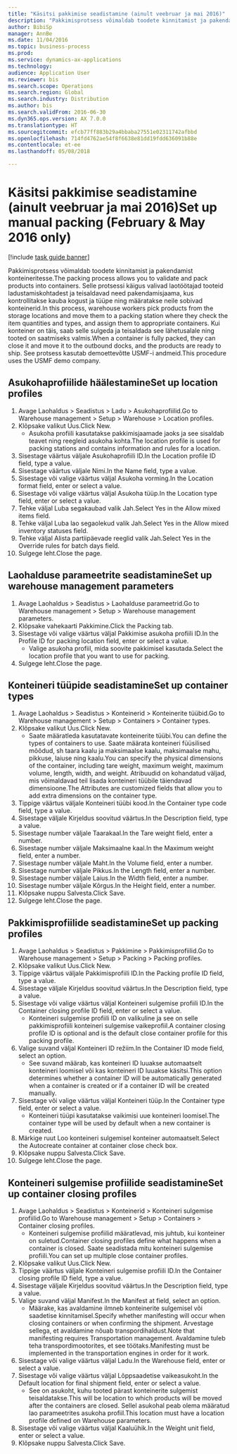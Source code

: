 ```yaml
--- 
title: "Käsitsi pakkimise seadistamine (ainult veebruar ja mai 2016)"
description: "Pakkimisprotsess võimaldab toodete kinnitamist ja pakendamist konteineritesse."
author: BibiSp
manager: AnnBe
ms.date: 11/04/2016
ms.topic: business-process
ms.prod: 
ms.service: dynamics-ax-applications
ms.technology: 
audience: Application User
ms.reviewer: bis
ms.search.scope: Operations
ms.search.region: Global
ms.search.industry: Distribution
ms.author: bis
ms.search.validFrom: 2016-06-30
ms.dyn365.ops.version: AX 7.0.0
ms.translationtype: HT
ms.sourcegitcommit: efcb77ff883b29a4bbaba27551e02311742afbbd
ms.openlocfilehash: 714fd4762ae54f8f6638e81dd19fdd636091b88e
ms.contentlocale: et-ee
ms.lasthandoff: 05/08/2018

---
```

# <a name="set-up-manual-packing-february--may-2016-only"></a><span data-ttu-id="d180d-103">Käsitsi pakkimise seadistamine (ainult veebruar ja mai 2016)</span><span class="sxs-lookup"><span data-stu-id="d180d-103">Set up manual packing (February & May 2016 only)</span></span>

[!include [task guide banner](../../includes/task-guide-banner.md)]

<span data-ttu-id="d180d-104">Pakkimisprotsess võimaldab toodete kinnitamist ja pakendamist konteineritesse.</span><span class="sxs-lookup"><span data-stu-id="d180d-104">The packing process allows you to validate and pack products into containers.</span></span> <span data-ttu-id="d180d-105">Selle protsessi käigus valivad laotöötajad tooteid ladustamiskohtadest ja teisaldavad need pakendamisjaama, kus kontrollitakse kauba kogust ja tüüpe ning määratakse neile sobivad konteinerid.</span><span class="sxs-lookup"><span data-stu-id="d180d-105">In this process, warehouse workers pick products from the storage locations and move them to a packing station where they check the item quantities and types, and assign them to appropriate containers.</span></span> <span data-ttu-id="d180d-106">Kui konteiner on täis, saab selle sulgeda ja teisaldada see lähetusalale ning tooted on saatmiseks valmis.</span><span class="sxs-lookup"><span data-stu-id="d180d-106">When a container is fully packed, they can close it and move it to the outbound docks, and the products are ready to ship.</span></span> <span data-ttu-id="d180d-107">See protsess kasutab demoettevõtte USMF-i andmeid.</span><span class="sxs-lookup"><span data-stu-id="d180d-107">This procedure uses the USMF demo company.</span></span>


## <a name="set-up-location-profiles"></a><span data-ttu-id="d180d-108">Asukohaprofiilide häälestamine</span><span class="sxs-lookup"><span data-stu-id="d180d-108">Set up location profiles</span></span>
1. <span data-ttu-id="d180d-109">Avage Laohaldus > Seadistus > Ladu > Asukohaprofiilid.</span><span class="sxs-lookup"><span data-stu-id="d180d-109">Go to Warehouse management > Setup > Warehouse > Location profiles.</span></span>
2. <span data-ttu-id="d180d-110">Klõpsake valikut Uus.</span><span class="sxs-lookup"><span data-stu-id="d180d-110">Click New.</span></span>
    * <span data-ttu-id="d180d-111">Asukoha profiili kasutatakse pakkimisjaamade jaoks ja see sisaldab teavet ning reegleid asukoha kohta.</span><span class="sxs-lookup"><span data-stu-id="d180d-111">The location profile is used for packing stations and contains information and rules for a location.</span></span>  
3. <span data-ttu-id="d180d-112">Sisestage väärtus väljale Asukohaprofiili ID.</span><span class="sxs-lookup"><span data-stu-id="d180d-112">In the Location profile ID field, type a value.</span></span>
4. <span data-ttu-id="d180d-113">Sisestage väärtus väljale Nimi.</span><span class="sxs-lookup"><span data-stu-id="d180d-113">In the Name field, type a value.</span></span>
5. <span data-ttu-id="d180d-114">Sisestage või valige väärtus väljal Asukoha vorming.</span><span class="sxs-lookup"><span data-stu-id="d180d-114">In the Location format field, enter or select a value.</span></span>
6. <span data-ttu-id="d180d-115">Sisestage või valige väärtus väljal Asukoha tüüp.</span><span class="sxs-lookup"><span data-stu-id="d180d-115">In the Location type field, enter or select a value.</span></span>
7. <span data-ttu-id="d180d-116">Tehke väljal Luba segakaubad valik Jah.</span><span class="sxs-lookup"><span data-stu-id="d180d-116">Select Yes in the Allow mixed items field.</span></span>
8. <span data-ttu-id="d180d-117">Tehke väljal Luba lao segaolekud valik Jah.</span><span class="sxs-lookup"><span data-stu-id="d180d-117">Select Yes in the Allow mixed  inventory statuses field.</span></span>
9. <span data-ttu-id="d180d-118">Tehke väljal Alista partiipäevade reeglid valik Jah.</span><span class="sxs-lookup"><span data-stu-id="d180d-118">Select Yes in the Override rules for batch days field.</span></span>
10. <span data-ttu-id="d180d-119">Sulgege leht.</span><span class="sxs-lookup"><span data-stu-id="d180d-119">Close the page.</span></span>

## <a name="set-up-warehouse-management-parameters"></a><span data-ttu-id="d180d-120">Laohalduse parameetrite seadistamine</span><span class="sxs-lookup"><span data-stu-id="d180d-120">Set up warehouse management parameters</span></span> 
1. <span data-ttu-id="d180d-121">Avage Laohaldus > Seadistus > Laohalduse parameetrid.</span><span class="sxs-lookup"><span data-stu-id="d180d-121">Go to Warehouse management > Setup > Warehouse management parameters.</span></span>
2. <span data-ttu-id="d180d-122">Klõpsake vahekaarti Pakkimine.</span><span class="sxs-lookup"><span data-stu-id="d180d-122">Click the Packing tab.</span></span>
3. <span data-ttu-id="d180d-123">Sisestage või valige väärtus väljal Pakkimise asukoha profiili ID.</span><span class="sxs-lookup"><span data-stu-id="d180d-123">In the Profile ID for packing location field, enter or select a value.</span></span>
    * <span data-ttu-id="d180d-124">Valige asukoha profiil, mida soovite pakkimisel kasutada.</span><span class="sxs-lookup"><span data-stu-id="d180d-124">Select the location profile that you want to use for packing.</span></span>  
4. <span data-ttu-id="d180d-125">Sulgege leht.</span><span class="sxs-lookup"><span data-stu-id="d180d-125">Close the page.</span></span>

## <a name="set-up-container-types"></a><span data-ttu-id="d180d-126">Konteineri tüüpide seadistamine</span><span class="sxs-lookup"><span data-stu-id="d180d-126">Set up container types</span></span>
1. <span data-ttu-id="d180d-127">Avage Laohaldus > Seadistus > Konteinerid > Konteinerite tüübid.</span><span class="sxs-lookup"><span data-stu-id="d180d-127">Go to Warehouse management > Setup > Containers > Container types.</span></span>
2. <span data-ttu-id="d180d-128">Klõpsake valikut Uus.</span><span class="sxs-lookup"><span data-stu-id="d180d-128">Click New.</span></span>
    * <span data-ttu-id="d180d-129">Saate määratleda kasutatavate konteinerite tüübi.</span><span class="sxs-lookup"><span data-stu-id="d180d-129">You can define the types of containers to use.</span></span> <span data-ttu-id="d180d-130">Saate määrata konteineri füüsilised mõõdud, sh taara kaalu ja maksimaalse kaalu, maksimaalse mahu, pikkuse, laiuse ning kaalu.</span><span class="sxs-lookup"><span data-stu-id="d180d-130">You can specify the physical dimensions of the container, including tare weight, maximum weight, maximum volume, length, width, and weight.</span></span>  <span data-ttu-id="d180d-131">Atribuudid on kohandatud väljad, mis võimaldavad teil lisada konteineri tüübile täiendavad dimensioone.</span><span class="sxs-lookup"><span data-stu-id="d180d-131">The Attributes are customized fields that allow you to add extra dimensions on the container type.</span></span>     
3. <span data-ttu-id="d180d-132">Tippige väärtus väljale Konteineri tüübi kood.</span><span class="sxs-lookup"><span data-stu-id="d180d-132">In the Container type code field, type a value.</span></span>
4. <span data-ttu-id="d180d-133">Sisestage väljale Kirjeldus soovitud väärtus.</span><span class="sxs-lookup"><span data-stu-id="d180d-133">In the Description field, type a value.</span></span>
5. <span data-ttu-id="d180d-134">Sisestage number väljale Taarakaal.</span><span class="sxs-lookup"><span data-stu-id="d180d-134">In the Tare weight field, enter a number.</span></span>
6. <span data-ttu-id="d180d-135">Sisestage number väljale Maksimaalne kaal.</span><span class="sxs-lookup"><span data-stu-id="d180d-135">In the Maximum weight field, enter a number.</span></span>
7. <span data-ttu-id="d180d-136">Sisestage number väljale Maht.</span><span class="sxs-lookup"><span data-stu-id="d180d-136">In the Volume field, enter a number.</span></span>
8. <span data-ttu-id="d180d-137">Sisestage number väljale Pikkus.</span><span class="sxs-lookup"><span data-stu-id="d180d-137">In the Length field, enter a number.</span></span>
9. <span data-ttu-id="d180d-138">Sisestage number väljale Laius.</span><span class="sxs-lookup"><span data-stu-id="d180d-138">In the Width field, enter a number.</span></span>
10. <span data-ttu-id="d180d-139">Sisestage number väljale Kõrgus.</span><span class="sxs-lookup"><span data-stu-id="d180d-139">In the Height field, enter a number.</span></span>
11. <span data-ttu-id="d180d-140">Klõpsake nuppu Salvesta.</span><span class="sxs-lookup"><span data-stu-id="d180d-140">Click Save.</span></span>
12. <span data-ttu-id="d180d-141">Sulgege leht.</span><span class="sxs-lookup"><span data-stu-id="d180d-141">Close the page.</span></span>

## <a name="set-up-packing-profiles"></a><span data-ttu-id="d180d-142">Pakkimisprofiilide seadistamine</span><span class="sxs-lookup"><span data-stu-id="d180d-142">Set up packing profiles</span></span>
1. <span data-ttu-id="d180d-143">Avage Laohaldus > Seadistus > Pakkimine > Pakkimisprofiilid.</span><span class="sxs-lookup"><span data-stu-id="d180d-143">Go to Warehouse management > Setup > Packing > Packing profiles.</span></span>
2. <span data-ttu-id="d180d-144">Klõpsake valikut Uus.</span><span class="sxs-lookup"><span data-stu-id="d180d-144">Click New.</span></span>
3. <span data-ttu-id="d180d-145">Tippige väärtus väljale Pakkimisprofiili ID.</span><span class="sxs-lookup"><span data-stu-id="d180d-145">In the Packing profile ID field, type a value.</span></span>
4. <span data-ttu-id="d180d-146">Sisestage väljale Kirjeldus soovitud väärtus.</span><span class="sxs-lookup"><span data-stu-id="d180d-146">In the Description field, type a value.</span></span>
5. <span data-ttu-id="d180d-147">Sisestage või valige väärtus väljal Konteineri sulgemise profiili ID.</span><span class="sxs-lookup"><span data-stu-id="d180d-147">In the Container closing profile ID field, enter or select a value.</span></span>
    * <span data-ttu-id="d180d-148">Konteineri sulgemise profiili ID on valikuline ja see on selle pakkimisprofiili konteineri sulgemise vaikeprofiil.</span><span class="sxs-lookup"><span data-stu-id="d180d-148">A container closing profile ID is optional and is the default close container profile for this packing profile.</span></span>  
6. <span data-ttu-id="d180d-149">Valige suvand väljal Konteineri ID režiim.</span><span class="sxs-lookup"><span data-stu-id="d180d-149">In the Container ID mode field, select an option.</span></span>
    * <span data-ttu-id="d180d-150">See suvand määrab, kas konteineri ID luuakse automaatselt konteineri loomisel või kas konteineri ID luuakse käsitsi.</span><span class="sxs-lookup"><span data-stu-id="d180d-150">This option determines whether a container ID will be automatically generated when a container is created or if a container ID will be created manually.</span></span>  
7. <span data-ttu-id="d180d-151">Sisestage või valige väärtus väljal Konteineri tüüp.</span><span class="sxs-lookup"><span data-stu-id="d180d-151">In the Container type field, enter or select a value.</span></span>
    * <span data-ttu-id="d180d-152">Konteineri tüüpi kasutatakse vaikimisi uue konteineri loomisel.</span><span class="sxs-lookup"><span data-stu-id="d180d-152">The container type will be used by default when a new container is created.</span></span>  
8. <span data-ttu-id="d180d-153">Märkige ruut Loo konteineri sulgemisel konteiner automaatselt.</span><span class="sxs-lookup"><span data-stu-id="d180d-153">Select the Autocreate container at container close check box.</span></span>
9. <span data-ttu-id="d180d-154">Klõpsake nuppu Salvesta.</span><span class="sxs-lookup"><span data-stu-id="d180d-154">Click Save.</span></span>
10. <span data-ttu-id="d180d-155">Sulgege leht.</span><span class="sxs-lookup"><span data-stu-id="d180d-155">Close the page.</span></span>

## <a name="set-up-container-closing-profiles"></a><span data-ttu-id="d180d-156">Konteineri sulgemise profiilide seadistamine</span><span class="sxs-lookup"><span data-stu-id="d180d-156">Set up container closing profiles</span></span>
1. <span data-ttu-id="d180d-157">Avage Laohaldus > Seadistus > Konteinerid > Konteineri sulgemise profiilid.</span><span class="sxs-lookup"><span data-stu-id="d180d-157">Go to Warehouse management > Setup > Containers > Container closing profiles.</span></span>
    * <span data-ttu-id="d180d-158">Konteineri sulgemise profiilid määratlevad, mis juhtub, kui konteiner on suletud.</span><span class="sxs-lookup"><span data-stu-id="d180d-158">Container closing profiles define what happens when a container is closed.</span></span> <span data-ttu-id="d180d-159">Saate seadistada mitu konteineri sulgemise profiili.</span><span class="sxs-lookup"><span data-stu-id="d180d-159">You can set up multiple close container profiles.</span></span>       
2. <span data-ttu-id="d180d-160">Klõpsake valikut Uus.</span><span class="sxs-lookup"><span data-stu-id="d180d-160">Click New.</span></span>
3. <span data-ttu-id="d180d-161">Tippige väärtus väljale Konteineri sulgemise profiili ID.</span><span class="sxs-lookup"><span data-stu-id="d180d-161">In the Container closing profile ID field, type a value.</span></span>
4. <span data-ttu-id="d180d-162">Sisestage väljale Kirjeldus soovitud väärtus.</span><span class="sxs-lookup"><span data-stu-id="d180d-162">In the Description field, type a value.</span></span>
5. <span data-ttu-id="d180d-163">Valige suvand väljal Manifest.</span><span class="sxs-lookup"><span data-stu-id="d180d-163">In the Manifest at field, select an option.</span></span>
    * <span data-ttu-id="d180d-164">Määrake, kas avaldamine ilmneb konteinerite sulgemisel või saadetise kinnitamisel.</span><span class="sxs-lookup"><span data-stu-id="d180d-164">Specify whether manifesting will occur when closing containers or when confirming the shipment.</span></span> <span data-ttu-id="d180d-165">Arvestage sellega, et avaldamine nõuab transpordihaldust.</span><span class="sxs-lookup"><span data-stu-id="d180d-165">Note that manifesting requires Transportation management.</span></span> <span data-ttu-id="d180d-166">Avaldamine tuleb teha transpordimootorites, et see töötaks.</span><span class="sxs-lookup"><span data-stu-id="d180d-166">Manifesting must be implemented in the transportation engines in order for it work.</span></span>  
6. <span data-ttu-id="d180d-167">Sisestage või valige väärtus väljal Ladu.</span><span class="sxs-lookup"><span data-stu-id="d180d-167">In the Warehouse field, enter or select a value.</span></span>
7. <span data-ttu-id="d180d-168">Sisestage või valige väärtus väljal Lõppsaadetise vaikeasukoht.</span><span class="sxs-lookup"><span data-stu-id="d180d-168">In the Default location for final shipment field, enter or select a value.</span></span>
    * <span data-ttu-id="d180d-169">See on asukoht, kuhu tooted pärast konteinerite sulgemist teisaldatakse.</span><span class="sxs-lookup"><span data-stu-id="d180d-169">This will be location to which products will be moved after the containers are closed.</span></span> <span data-ttu-id="d180d-170">Sellel asukohal peab olema määratud lao parameetrites asukoha profiil.</span><span class="sxs-lookup"><span data-stu-id="d180d-170">This location must have a location profile defined on Warehouse parameters.</span></span>  
8. <span data-ttu-id="d180d-171">Sisestage või valige väärtus väljal Kaaluühik.</span><span class="sxs-lookup"><span data-stu-id="d180d-171">In the Weight unit field, enter or select a value.</span></span>
9. <span data-ttu-id="d180d-172">Klõpsake nuppu Salvesta.</span><span class="sxs-lookup"><span data-stu-id="d180d-172">Click Save.</span></span>



